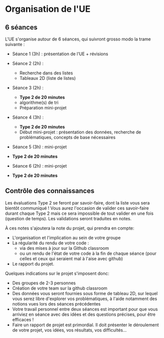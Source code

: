 # Organisation de l'UE

## 6 séances

L'UE s'organise autour de 6 séances, qui suivront grosso modo la trame suivante :
- Séance 1 (3h) : présentation de l’UE + révisions

- Séance 2 (2h) :
  - Recherche dans des listes
  - Tableaux 2D (liste de listes)

- Séance 3 (2h) :
  - **Type 2 de 20 minutes**
  - algorithme(s) de tri
  - Préparation mini-projet

- Séance 4 (3h) :
  - **Type 2 de 20 minutes**
  - Début mini-projet : présentation des données, recherche de problématiques, concepts de base nécessaires

- Séance 5 (3h) : mini-projet
- **Type 2 de 20 minutes**

- Séance 6 (2h) : mini-projet
- **Type 2 de 20 minutes**



## Contrôle des connaissances

Les évaluations Type 2 se feront par savoir-faire, dont la liste vous sera bientôt communiqué ! Vous aurez l'occasion de valider ces savoir-faire durant chaque Type 2 mais ce sera impossible de tout valider en une fois (question de temps). Les validations seront traduites en notes.

 À ces notes s'ajoutera la note du projet, qui prendra en compte:
- L'organisation et l'implication au sein de votre groupe
- La régularité du rendu de votre code :
  - via des mises à jour sur la Github classroom
  - ou un rendu de l'état de votre code à la fin de chaque séance (pour celles et ceux qui seraient mal à l'aise avec github)
- Le rapport du projet.

Quelques indications sur le projet s'imposent donc:
- Des groupes de 2-3 personnes
- Création de votre team sur la github classroom
- Des données vous seront fournies sous forme de tableau 2D, sur lequel vous serez libre d'explorer vos problématiques,
à l'aide notamment des notions vues lors des séances précédentes
- Votre travail personnel entre deux séances est important pour que vous arriviez en séance avec des idées et des questions
précises, pour être efficaces !
- Faire un rapport de projet est primordial. Il doit présenter le déroulement de votre projet, vos idées, vos résultats,
vos difficultés...
